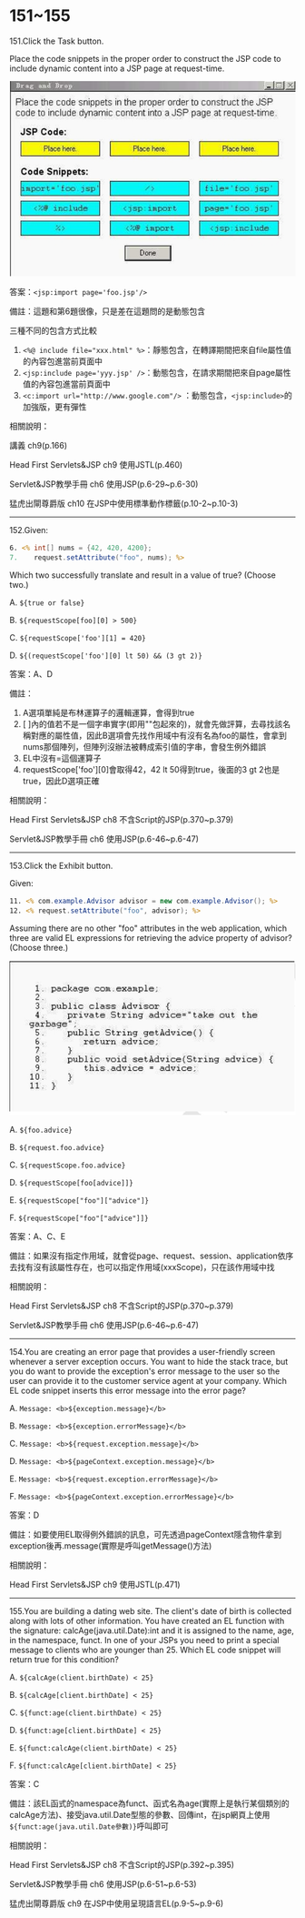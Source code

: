 151~155
========================

151.Click the Task button. 

Place the code snippets in the proper order to construct the JSP code to include dynamic content into a JSP page at request-time.

![1505172775605](https://github.com/Carrie-Lai/Test/blob/master/media/28825.jpeg)

<!--sec data-title="解析" data-id="section151_2" data-collapse=true ces-->
答案：`<jsp:import page='foo.jsp'/>`

備註：這題和第6題很像，只是差在這題問的是動態包含

三種不同的包含方式比較

1. `<%@ include file="xxx.html" %>`：靜態包含，在轉譯期間把來自file屬性值的內容包進當前頁面中
2. `<jsp:include page='yyy.jsp' />`：動態包含，在請求期間把來自page屬性值的內容包進當前頁面中
3. `<c:import url="http://www.google.com"/>` ：動態包含，`<jsp:include>`的加強版，更有彈性

相關說明：

講義 ch9(p.166)

Head First Servlets&JSP ch9 使用JSTL(p.460)

Servlet&JSP教學手冊 ch6 使用JSP(p.6-29~p.6-30)

猛虎出閘尊爵版 ch10 在JSP中使用標準動作標籤(p.10-2~p.10-3)
<!--endsec-->

---
152.Given: 

```jsp
6. <% int[] nums = {42, 420, 4200}; 
7.    request.setAttribute("foo", nums); %> 
```

Which two successfully translate and result in a value of true? (Choose two.)

A.   `${true or false}` 

B.   `${requestScope[foo][0] > 500} `

C.   `${requestScope['foo'][1] = 420}` 

D.   `${(requestScope['foo'][0] lt 50) && (3 gt 2)}`

<!--sec data-title="解析" data-id="section152_2" data-collapse=true ces-->
答案：A、D

備註：

1. A選項單純是布林運算子的邏輯運算，會得到true
2. [ ]內的值若不是一個字串實字(即用""包起來的)，就會先做評算，去尋找該名稱對應的屬性值，因此B選項會先找作用域中有沒有名為foo的屬性，會拿到nums那個陣列，但陣列沒辦法被轉成索引值的字串，會發生例外錯誤
3. EL中沒有=這個運算子
4. requestScope['foo'][0]會取得42，42 lt 50得到true，後面的3 gt 2也是true，因此D選項正確

相關說明：

Head First Servlets&JSP ch8 不含Script的JSP(p.370~p.379)

Servlet&JSP教學手冊 ch6 使用JSP(p.6-46~p.6-47)
<!--endsec-->

---
153.Click the Exhibit button. 

Given: 

```jsp
11. <% com.example.Advisor advisor = new com.example.Advisor(); %> 
12. <% request.setAttribute("foo", advisor); %> 
```

Assuming there are no other "foo" attributes in the web application, which three are valid EL expressions for retrieving the advice property of advisor? (Choose three.)

![1505648190600](https://github.com/Carrie-Lai/Test/blob/master/media/1186.jpeg)


A.   `${foo.advice}` 

B.   `${request.foo.advice}` 

C.   `${requestScope.foo.advice} `

D.   `${requestScope[foo[advice]]} `

E.   `${requestScope["foo"]["advice"]} `

F.   `${requestScope["foo"["advice"]]}`

<!--sec data-title="解析" data-id="section153_2" data-collapse=true ces-->
答案：A、C、E

備註：如果沒有指定作用域，就會從page、request、session、application依序去找有沒有該屬性存在，也可以指定作用域(xxxScope)，只在該作用域中找

相關說明：

Head First Servlets&JSP ch8 不含Script的JSP(p.370~p.379)

Servlet&JSP教學手冊 ch6 使用JSP(p.6-46~p.6-47)
<!--endsec-->

---
154.You are creating an error page that provides a user-friendly screen whenever a server exception occurs.  You want to hide the stack trace, but you do want to provide the exception's error message to the user so the user can provide it to the customer service agent at your company. Which EL code snippet inserts this error message into the error page?

A.   `Message: <b>${exception.message}</b> `

B.   `Message: <b>${exception.errorMessage}</b>`

C.   `Message: <b>${request.exception.message}</b>` 

D.   `Message: <b>${pageContext.exception.message}</b> `

E.   `Message: <b>${request.exception.errorMessage}</b> `

F.   `Message: <b>${pageContext.exception.errorMessage}</b>`

<!--sec data-title="解析" data-id="section154_2" data-collapse=true ces-->
答案：D

備註：如要使用EL取得例外錯誤的訊息，可先透過pageContext隱含物件拿到exception後再.message(實際是呼叫getMessage()方法)

相關說明：

Head First Servlets&JSP ch9 使用JSTL(p.471)
<!--endsec-->

---
155.You are building a dating web site. The client's date of birth is collected along with lots of other information. You have created an EL function with the signature: calcAge(java.util.Date):int and it is assigned to the name, age, in the namespace, funct.  In one of your JSPs you need to print a special message to clients who are younger than 25. Which EL code snippet will return true for this condition?

A.   `${calcAge(client.birthDate) < 25}` 

B.   `${calcAge[client.birthDate] < 25}` 

C.   `${funct:age(client.birthDate) < 25}` 

D.   `${funct:age[client.birthDate] < 25}` 

E.   `${funct:calcAge(client.birthDate) < 25}`

F.   `${funct:calcAge[client.birthDate] < 25}`

<!--sec data-title="解析" data-id="section155_2" data-collapse=true ces-->
答案：C

備註：該EL函式的namespace為funct、函式名為age(實際上是執行某個類別的calcAge方法)、接受java.util.Date型態的參數、回傳int，在jsp網頁上使用`${funct:age(java.util.Date參數)}`呼叫即可

相關說明：

Head First Servlets&JSP ch8 不含Script的JSP(p.392~p.395)

Servlet&JSP教學手冊 ch6 使用JSP(p.6-51~p.6-53)

猛虎出閘尊爵版 ch9 在JSP中使用呈現語言EL(p.9-5~p.9-6)
<!--endsec-->

